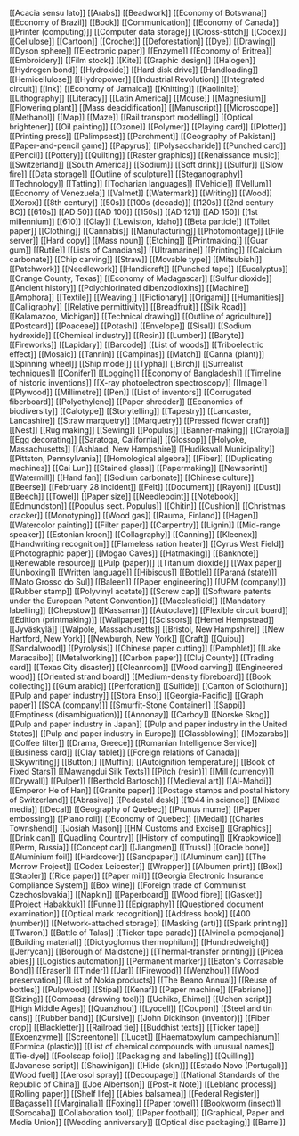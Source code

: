 [[Acacia sensu lato]]
[[Arabs]]
[[Beadwork]]
[[Economy of Botswana]]
[[Economy of Brazil]]
[[Book]]
[[Communication]]
[[Economy of Canada]]
[[Printer (computing)]]
[[Computer data storage]]
[[Cross-stitch]]
[[Codex]]
[[Cellulose]]
[[Cartoon]]
[[Crochet]]
[[Deforestation]]
[[Dye]]
[[Drawing]]
[[Dyson sphere]]
[[Electronic paper]]
[[Enzyme]]
[[Economy of Eritrea]]
[[Embroidery]]
[[Film stock]]
[[Kite]]
[[Graphic design]]
[[Halogen]]
[[Hydrogen bond]]
[[Hydroxide]]
[[Hard disk drive]]
[[Handloading]]
[[Hemicellulose]]
[[Hydropower]]
[[Industrial Revolution]]
[[Integrated circuit]]
[[Ink]]
[[Economy of Jamaica]]
[[Knitting]]
[[Kaolinite]]
[[Lithography]]
[[Literacy]]
[[Latin America]]
[[Mouse]]
[[Magnesium]]
[[Flowering plant]]
[[Mass deacidification]]
[[Manuscript]]
[[Microscope]]
[[Methanol]]
[[Map]]
[[Maze]]
[[Rail transport modelling]]
[[Optical brightener]]
[[Oil painting]]
[[Ozone]]
[[Polymer]]
[[Playing card]]
[[Plotter]]
[[Printing press]]
[[Palimpsest]]
[[Parchment]]
[[Geography of Pakistan]]
[[Paper-and-pencil game]]
[[Papyrus]]
[[Polysaccharide]]
[[Punched card]]
[[Pencil]]
[[Pottery]]
[[Quilting]]
[[Raster graphics]]
[[Renaissance music]]
[[Switzerland]]
[[South America]]
[[Sodium]]
[[Soft drink]]
[[Sulfur]]
[[Slow fire]]
[[Data storage]]
[[Outline of sculpture]]
[[Steganography]]
[[Technology]]
[[Tatting]]
[[Tocharian languages]]
[[Vehicle]]
[[Vellum]]
[[Economy of Venezuela]]
[[Valmet]]
[[Watermark]]
[[Writing]]
[[Wood]]
[[Xerox]]
[[8th century]]
[[50s]]
[[100s (decade)]]
[[120s]]
[[2nd century BC]]
[[610s]]
[[AD 50]]
[[AD 100]]
[[150s]]
[[AD 121]]
[[AD 150]]
[[1st millennium]]
[[610]]
[[Clay]]
[[Lewiston, Idaho]]
[[Beta particle]]
[[Toilet paper]]
[[Clothing]]
[[Cannabis]]
[[Manufacturing]]
[[Photomontage]]
[[File server]]
[[Hard copy]]
[[Mass noun]]
[[Etching]]
[[Printmaking]]
[[Guar gum]]
[[Rutile]]
[[Lists of Canadians]]
[[Ultramarine]]
[[Printing]]
[[Calcium carbonate]]
[[Chip carving]]
[[Straw]]
[[Movable type]]
[[Mitsubishi]]
[[Patchwork]]
[[Needlework]]
[[Handicraft]]
[[Punched tape]]
[[Eucalyptus]]
[[Orange County, Texas]]
[[Economy of Madagascar]]
[[Sulfur dioxide]]
[[Ancient history]]
[[Polychlorinated dibenzodioxins]]
[[Machine]]
[[Amphora]]
[[Textile]]
[[Weaving]]
[[Fictionary]]
[[Origami]]
[[Humanities]]
[[Calligraphy]]
[[Relative permittivity]]
[[Breadfruit]]
[[Silk Road]]
[[Kalamazoo, Michigan]]
[[Technical drawing]]
[[Outline of agriculture]]
[[Postcard]]
[[Poaceae]]
[[Potash]]
[[Envelope]]
[[Sisal]]
[[Sodium hydroxide]]
[[Chemical industry]]
[[Resin]]
[[Lumber]]
[[Baryte]]
[[Fireworks]]
[[Lapidary]]
[[Barcode]]
[[List of woods]]
[[Triboelectric effect]]
[[Mosaic]]
[[Tannin]]
[[Campinas]]
[[Match]]
[[Canna (plant)]]
[[Spinning wheel]]
[[Ship model]]
[[Typha]]
[[Birch]]
[[Surrealist techniques]]
[[Conifer]]
[[Logging]]
[[Economy of Bangladesh]]
[[Timeline of historic inventions]]
[[X-ray photoelectron spectroscopy]]
[[Image]]
[[Plywood]]
[[Millimetre]]
[[Pen]]
[[List of inventors]]
[[Corrugated fiberboard]]
[[Polyethylene]]
[[Paper shredder]]
[[Economics of biodiversity]]
[[Calotype]]
[[Storytelling]]
[[Tapestry]]
[[Lancaster, Lancashire]]
[[Straw marquetry]]
[[Marquetry]]
[[Pressed flower craft]]
[[Nest]]
[[Rug making]]
[[Sewing]]
[[Populus]]
[[Banner-making]]
[[Crayola]]
[[Egg decorating]]
[[Saratoga, California]]
[[Glossop]]
[[Holyoke, Massachusetts]]
[[Ashland, New Hampshire]]
[[Hudiksvall Municipality]]
[[Pittston, Pennsylvania]]
[[Homological algebra]]
[[Fiber]]
[[Duplicating machines]]
[[Cai Lun]]
[[Stained glass]]
[[Papermaking]]
[[Newsprint]]
[[Watermill]]
[[Hand fan]]
[[Sodium carbonate]]
[[Chinese culture]]
[[Beerse]]
[[February 28 incident]]
[[Felt]]
[[Document]]
[[Rayon]]
[[Dust]]
[[Beech]]
[[Towel]]
[[Paper size]]
[[Needlepoint]]
[[Notebook]]
[[Edmundston]]
[[Populus sect. Populus]]
[[Chitin]]
[[Cushion]]
[[Christmas cracker]]
[[Monotyping]]
[[Wood gas]]
[[Rauma, Finland]]
[[Hagen]]
[[Watercolor painting]]
[[Filter paper]]
[[Carpentry]]
[[Lignin]]
[[Mid-range speaker]]
[[Estonian kroon]]
[[Collagraphy]]
[[Canning]]
[[Kleenex]]
[[Handwriting recognition]]
[[Flameless ration heater]]
[[Cyrus West Field]]
[[Photographic paper]]
[[Mogao Caves]]
[[Hatmaking]]
[[Banknote]]
[[Renewable resource]]
[[Pulp (paper)]]
[[Titanium dioxide]]
[[Wax paper]]
[[Unboxing]]
[[Written language]]
[[Hibiscus]]
[[Bottle]]
[[Paraná (state)]]
[[Mato Grosso do Sul]]
[[Baleen]]
[[Paper engineering]]
[[UPM (company)]]
[[Rubber stamp]]
[[Polyvinyl acetate]]
[[Screw cap]]
[[Software patents under the European Patent Convention]]
[[Macclesfield]]
[[Mandatory labelling]]
[[Chepstow]]
[[Kassaman]]
[[Autoclave]]
[[Flexible circuit board]]
[[Edition (printmaking)]]
[[Wallpaper]]
[[Scissors]]
[[Hemel Hempstead]]
[[Jyväskylä]]
[[Walpole, Massachusetts]]
[[Bristol, New Hampshire]]
[[New Hartford, New York]]
[[Newburgh, New York]]
[[Craft]]
[[Quipu]]
[[Sandalwood]]
[[Pyrolysis]]
[[Chinese paper cutting]]
[[Pamphlet]]
[[Lake Maracaibo]]
[[Metalworking]]
[[Carbon paper]]
[[Cluj County]]
[[Trading card]]
[[Texas City disaster]]
[[Cleanroom]]
[[Wood carving]]
[[Engineered wood]]
[[Oriented strand board]]
[[Medium-density fibreboard]]
[[Book collecting]]
[[Gum arabic]]
[[Perforation]]
[[Sulfide]]
[[Canton of Solothurn]]
[[Pulp and paper industry]]
[[Stora Enso]]
[[Georgia-Pacific]]
[[Graph paper]]
[[SCA (company)]]
[[Smurfit-Stone Container]]
[[Sappi]]
[[Emptiness (disambiguation)]]
[[Annonay]]
[[Carboy]]
[[Norske Skog]]
[[Pulp and paper industry in Japan]]
[[Pulp and paper industry in the United States]]
[[Pulp and paper industry in Europe]]
[[Glassblowing]]
[[Mozarabs]]
[[Coffee filter]]
[[Drama, Greece]]
[[Romanian Intelligence Service]]
[[Business card]]
[[Clay tablet]]
[[Foreign relations of Canada]]
[[Skywriting]]
[[Button]]
[[Muffin]]
[[Autoignition temperature]]
[[Book of Fixed Stars]]
[[Mawangdui Silk Texts]]
[[Pitch (resin)]]
[[Mill (currency)]]
[[Drywall]]
[[Pulper]]
[[Berthold Bartosch]]
[[Medieval art]]
[[Al-Mahdi]]
[[Emperor He of Han]]
[[Granite paper]]
[[Postage stamps and postal history of Switzerland]]
[[Abrasive]]
[[Pedestal desk]]
[[1944 in science]]
[[Mixed media]]
[[Decal]]
[[Geography of Quebec]]
[[Prunus mume]]
[[Paper embossing]]
[[Piano roll]]
[[Economy of Quebec]]
[[Medal]]
[[Charles Townshend]]
[[Josiah Mason]]
[[HM Customs and Excise]]
[[Graphics]]
[[Drink can]]
[[Quadling Country]]
[[History of computing]]
[[Krapkowice]]
[[Perm, Russia]]
[[Concept car]]
[[Jiangmen]]
[[Truss]]
[[Oracle bone]]
[[Aluminium foil]]
[[Hardcover]]
[[Sandpaper]]
[[Aluminum can]]
[[The Morrow Project]]
[[Codex Leicester]]
[[Wrapper]]
[[Albumen print]]
[[Box]]
[[Stapler]]
[[Rice paper]]
[[Paper mill]]
[[Georgia Electronic Insurance Compliance System]]
[[Box wine]]
[[Foreign trade of Communist Czechoslovakia]]
[[Napkin]]
[[Paperboard]]
[[Wood fibre]]
[[Gasket]]
[[Project Habakkuk]]
[[Funnel]]
[[Epigraphy]]
[[Questioned document examination]]
[[Optical mark recognition]]
[[Address book]]
[[400 (number)]]
[[Network-attached storage]]
[[Masking (art)]]
[[Spark printing]]
[[Twaron]]
[[Battle of Talas]]
[[Ticker tape parade]]
[[Alvinella pompejana]]
[[Building material]]
[[Dictyoglomus thermophilum]]
[[Hundredweight]]
[[Jerrycan]]
[[Borough of Maidstone]]
[[Thermal-transfer printing]]
[[Picea abies]]
[[Logistics automation]]
[[Permanent marker]]
[[Eaton's Corrasable Bond]]
[[Eraser]]
[[Tinder]]
[[Jar]]
[[Firewood]]
[[Wenzhou]]
[[Wood preservation]]
[[List of Nokia products]]
[[The Beano Annual]]
[[Reuse of bottles]]
[[Pulpwood]]
[[Stipa]]
[[Kenaf]]
[[Paper machine]]
[[Fabriano]]
[[Sizing]]
[[Compass (drawing tool)]]
[[Uchiko, Ehime]]
[[Uchen script]]
[[High Middle Ages]]
[[Quanzhou]]
[[Lyocell]]
[[Coupon]]
[[Steel and tin cans]]
[[Rubber band]]
[[Cursive]]
[[John Dickinson (inventor)]]
[[Fiber crop]]
[[Blackletter]]
[[Railroad tie]]
[[Buddhist texts]]
[[Ticker tape]]
[[Exoenzyme]]
[[Screentone]]
[[Lucet]]
[[Haematoxylum campechianum]]
[[Formica (plastic)]]
[[List of chemical compounds with unusual names]]
[[Tie-dye]]
[[Foolscap folio]]
[[Packaging and labeling]]
[[Quilling]]
[[Javanese script]]
[[Shawinigan]]
[[Hide (skin)]]
[[Estado Novo (Portugal)]]
[[Wood fuel]]
[[Aerosol spray]]
[[Decoupage]]
[[National Standards of the Republic of China]]
[[Joe Albertson]]
[[Post-it Note]]
[[Leblanc process]]
[[Rolling paper]]
[[Shelf life]]
[[Abies balsamea]]
[[Federal Register]]
[[Bagasse]]
[[Marginalia]]
[[Foxing]]
[[Paper towel]]
[[Bookworm (insect)]]
[[Sorocaba]]
[[Collaboration tool]]
[[Paper football]]
[[Graphical, Paper and Media Union]]
[[Wedding anniversary]]
[[Optical disc packaging]]
[[Barrel]]
